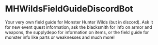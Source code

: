 # MHWildsFieldGuideDiscordBot
Your very own field guide for Monster Hunter Wilds (but in discord).  Ask it for new event quest information, ask the blacksmith for info on armor and weapons, the supplydepo for information on items, or the field guide for monster info like parts or weaknesses and much more!
